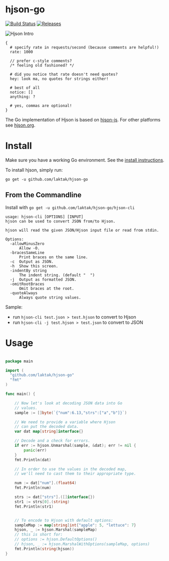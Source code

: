 # hjson-go

[![Build Status](https://img.shields.io/travis/laktak/hjson-go.svg?style=flat-square)](http://travis-ci.org/laktak/hjson-go)
[![Releases](https://img.shields.io/github/release/laktak/hjson-go.svg?style=flat-square)](https://github.com/laktak/hjson-go/releases)

![Hjson Intro](http://hjson.org/hjson1.gif)

```
{
  # specify rate in requests/second (because comments are helpful!)
  rate: 1000

  // prefer c-style comments?
  /* feeling old fashioned? */

  # did you notice that rate doesn't need quotes?
  hey: look ma, no quotes for strings either!

  # best of all
  notice: []
  anything: ?

  # yes, commas are optional!
}
```

The Go implementation of Hjson is based on [hjson-js](https://github.com/laktak/hjson-js). For other platforms see [hjson.org](http://hjson.org).

# Install

Make sure you have a working Go environment. See the [install instructions](http://golang.org/doc/install.html).

To install hjson, simply run:

`go get -u github.com/laktak/hjson-go`

## From the Commandline

Install with `go get -u github.com/laktak/hjson-go/hjson-cli`

```
usage: hjson-cli [OPTIONS] [INPUT]
hjson can be used to convert JSON from/to Hjson.

hjson will read the given JSON/Hjson input file or read from stdin.

Options:
  -allowMinusZero
      Allow -0.
  -bracesSameLine
      Print braces on the same line.
  -c  Output as JSON.
  -h  Show this screen.
  -indentBy string
      The indent string. (default "  ")
  -j  Output as formatted JSON.
  -omitRootBraces
      Omit braces at the root.
  -quoteAlways
      Always quote string values.
```

Sample:
- run `hjson-cli test.json > test.hjson` to convert to Hjson
- run `hjson-cli -j test.hjson > test.json` to convert to JSON

# Usage

```go

package main

import (
  "github.com/laktak/hjson-go"
  "fmt"
)

func main() {

    // Now let's look at decoding JSON data into Go
    // values.
    sample := []byte(`{"num":6.13,"strs":["a","b"]}`)

    // We need to provide a variable where Hjson
    // can put the decoded data.
    var dat map[string]interface{}

    // Decode and a check for errors.
    if err := hjson.Unmarshal(sample, &dat); err != nil {
        panic(err)
    }
    fmt.Println(dat)

    // In order to use the values in the decoded map,
    // we'll need to cast them to their appropriate type.

    num := dat["num"].(float64)
    fmt.Println(num)

    strs := dat["strs"].([]interface{})
    str1 := strs[0].(string)
    fmt.Println(str1)


    // To encode to Hjson with default options:
    sampleMap := map[string]int{"apple": 5, "lettuce": 7}
    hjson, _ := hjson.Marshal(sampleMap)
    // this is short for:
    // options := hjson.DefaultOptions()
    // hjson, _ := hjson.MarshalWithOptions(sampleMap, options)
    fmt.Println(string(hjson))
}

```
